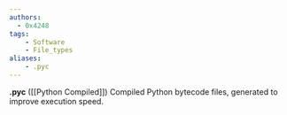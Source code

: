 ```yaml
---
authors:
  - 0x4248
tags:
    - Software
    - File_types
aliases:
    - .pyc
---
```

**.pyc** ([[Python Compiled]]) Compiled Python bytecode files, generated to improve execution speed.
